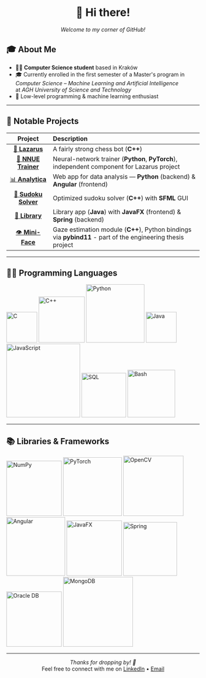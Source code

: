 <div align="center">

# 👋 Hi there!

<p align="center">
  <i>Welcome to my corner of GitHub!</i>
</p>

</div>

## 🎓 About Me

- 👨‍💻 **Computer Science student** based in Kraków  
- 🎓 Currently enrolled in the first semester of a Master's program in  
  _Computer Science – Machine Learning and Artificial Intelligence_  
  at _AGH University of Science and Technology_
- 🤖 Low-level programming & machine learning enthusiast

---

## 🚀 Notable Projects

| Project | Description |
| :-----: | :--------- |
| [🤖 **Lazarus**](https://github.com/IgorSwat/Lazarus) | A fairly strong chess bot (**C++**) |
| [🧠 **NNUE Trainer**](https://github.com/IgorSwat/NNUE-Trainer) | Neural-network trainer (**Python**, **PyTorch**), independent component for Lazarus project |
| [📊 **Analytica**](https://github.com/IgorSwat/Analytica) | Web app for data analysis — **Python** (backend) & **Angular** (frontend) |
| [🧩 **Sudoku Solver**](https://github.com/IgorSwat/Sudoku-Solver) | Optimized sudoku solver (**C++**) with **SFML** GUI |
| [📖 **Library**](https://github.com/IgorSwat/Library-App) | Library app (**Java**) with **JavaFX** (frontend) & **Spring** (backend) |
| [👁️ **Mini-Face**](https://github.com/child-lab-uj/mini-face) | Gaze estimation module (**C++**), Python bindings via **pybind11** - part of the engineering thesis project |

---

## 🧑‍💻 Programming Languages

<p align="left">
  <img src="https://img.shields.io/badge/-C-A8B9CC?logo=c&logoColor=white" width="80" alt="C" />
  <img src="https://img.shields.io/badge/-C%2B%2B-00599C?logo=c%2B%2B&logoColor=white" width="120" alt="C++" />
  <img src="https://img.shields.io/badge/-Python-3776AB?logo=python&logoColor=white" width="152" alt="Python" />
  <img src="https://img.shields.io/badge/-Java-E34A86?logo=java&logoColor=white" width="80" alt="Java" />
  <img src="https://img.shields.io/badge/-JavaScript-F7DF1E?logo=javascript&logoColor=black" width="192" alt="JavaScript" />
  <img src="https://img.shields.io/badge/-SQL-003B57?logo=postgresql&logoColor=white" width="116" alt="SQL" />
  <img src="https://img.shields.io/badge/-Bash-4EAA25?logo=gnubash&logoColor=white" width="124" alt="Bash" />
</p>

---

## 📚 Libraries & Frameworks

<p align="left">
  <img src="https://img.shields.io/badge/-NumPy-013243?logo=numpy&logoColor=white" width="144" alt="NumPy" />
  <img src="https://img.shields.io/badge/-PyTorch-EE4C2C?logo=pytorch&logoColor=white" width="153" alt="PyTorch" />
  <img src="https://img.shields.io/badge/-OpenCV-5C3EE8?logo=opencv&logoColor=white" width="157" alt="OpenCV" />
  <img src="https://img.shields.io/badge/-Angular-DD0031?logo=angular&logoColor=white" width="153" alt="Angular" />
  <img src="https://img.shields.io/badge/-JavaFX-4584B6?logo=openjdk&logoColor=white" width="144" alt="JavaFX" />
  <img src="https://img.shields.io/badge/-Spring-6DB33F?logo=spring&logoColor=white" width="140" alt="Spring" />
  <img src="https://img.shields.io/badge/-Oracle%20DB-F80000?logo=oracle&logoColor=white" width="144" alt="Oracle DB" />
  <img src="https://img.shields.io/badge/-MongoDB-47A248?logo=mongodb&logoColor=white" width="182" alt="MongoDB" />
</p>


---

<div align="center">
  <p>
    <i>Thanks for dropping by! 🤗</i><br>
    Feel free to connect with me on  
    <a href="https://www.linkedin.com/in/igor-swat-170bb9270/e">LinkedIn</a> •  
    <a href="mailto:igorsw202@gmail.com">Email</a>
  </p>
</div>
